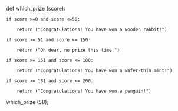 def which_prize (score):

    if score >=0 and score <=50:

        return ("Congratulations! You have won a wooden rabbit!")

    if score >= 51 and score <= 150:

        return ("Oh dear, no prize this time.")

    if score >= 151 and score <= 180:

        return ("Congratulations! You have won a wafer-thin mint!")

    if score >= 181 and score <= 200:

        return ("Congratulations! You have won a penguin!")



which_prize (58);
